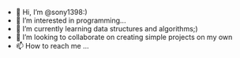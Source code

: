- 👋 Hi, I’m @sony1398:)
- 👀 I’m interested in programming...
- 🌱 I’m currently learning data structures and algorithms;)
- 💞️ I’m looking to collaborate on creating simple projects on my own
- 📫 How to reach me ... 

<!---
sony1398/sony1398 is a ✨ special ✨ repository because its `README.md` (this file) appears on your GitHub profile.
You can click the Preview link to take a look at your changes.
--->
